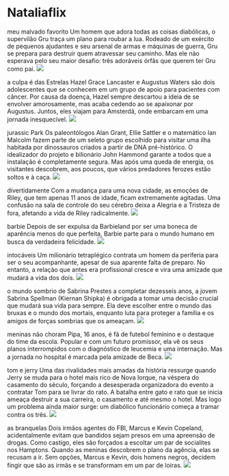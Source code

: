 # Nataliaflix
meu malvado favorito 
Um homem que adora todas as coisas diabólicas, o supervilão Gru traça um plano para roubar a lua. Rodeado de um exército de pequenos ajudantes e seu arsenal de armas e máquinas de guerra, Gru se prepara para destruir quem atravessar seu caminho. Mas ele não esperava pelo seu maior desafio: três adoráveis órfãs que querem ter Gru como pai.
![](https://github.com/user-attachments/assets/f84ff3e3-2746-45bd-b6b8-4e034858956a)

a culpa é das Estrelas
Hazel Grace Lancaster e Augustus Waters são dois adolescentes que se conhecem em um grupo de apoio para pacientes com câncer. Por causa da doença, Hazel sempre descartou a ideia de se envolver amorosamente, mas acaba cedendo ao se apaixonar por Augustus. Juntos, eles viajam para Amsterdã, onde embarcam em uma jornada inesquecível.
![](https://github.com/user-attachments/assets/ba6c52c1-37ae-44de-9faf-3aef221db281)

jurassic Park 
Os paleontólogos Alan Grant, Ellie Sattler e o matemático Ian Malcolm fazem parte de um seleto grupo escolhido para visitar uma ilha habitada por dinossauros criados a partir de DNA pré-histórico. O idealizador do projeto e bilionário John Hammond garante a todos que a instalação é completamente segura. Mas após uma queda de energia, os visitantes descobrem, aos poucos, que vários predadores ferozes estão soltos e à caça.
![](https://github.com/user-attachments/assets/37f3ca83-6b94-47d1-84b4-c0a0a854250e)

divertidamente
Com a mudança para uma nova cidade, as emoções de Riley, que tem apenas 11 anos de idade, ficam extremamente agitadas. Uma confusão na sala de controle do seu cérebro deixa a Alegria e a Tristeza de fora, afetando a vida de Riley radicalmente.
![](https://github.com/user-attachments/assets/8bf9d920-f79f-46ac-9c43-959016c3fc2b)

barbie
Depois de ser expulsa da Barbieland por ser uma boneca de aparência menos do que perfeita, Barbie parte para o mundo humano em busca da verdadeira felicidade.
![](https://github.com/user-attachments/assets/7c53a74b-28cc-4a69-a42a-cd745679b963)

intocáveis 
Um milionário tetraplégico contrata um homem da periferia para ser o seu acompanhante, apesar de sua aparente falta de preparo. No entanto, a relação que antes era profissional cresce e vira uma amizade que mudará a vida dos dois.
![](https://github.com/user-attachments/assets/05424869-17f1-4404-8409-3f341e9b1f75)

o mundo sombrio de Sabrina 
Prestes a completar dezesseis anos, a jovem Sabrina Spellman (Kiernan Shipka) é obrigada a tomar uma decisão crucial que mudará sua vida para sempre. Ela deve escolher entre o mundo das bruxas e o mundo dos mortais, enquanto luta para proteger a família e os amigos de forças sombrias que os ameaçam.
 ![](https://github.com/user-attachments/assets/628541a8-8cbb-4388-a00e-9bdd7de3b64a)

 meninas não choram
 Pipa, 16 anos, é fã de futebol feminino e o destaque do time da escola. Popular e com um futuro promissor, ela vê os seus planos interrompidos com o diagnóstico de leucemia e uma internação. Mas a jornada no hospital é marcada pela amizade de Beca.
 ![](https://github.com/user-attachments/assets/860573d2-7a5c-4646-9b37-eab5306ff21a)

 tom e jerry
Uma das rivalidades mais amadas da história ressurge quando Jerry se muda para o hotel mais rico de Nova Iorque, na véspera do casamento do século, forçando a desesperada organizadora do evento a contratar Tom para se livrar do rato. A batalha entre gato e rato que se inicia ameaça destruir a sua carreira, o casamento e até mesmo o hotel. Mas logo um problema ainda maior surge: um diabólico funcionário começa a tramar contra os três.
![](https://github.com/user-attachments/assets/c6ff9f70-0878-4d01-b80e-785b9606aea7)

as branquelas
Dois irmãos agentes do FBI, Marcus e Kevin Copeland, acidentalmente evitam que bandidos sejam presos em uma apreensão de drogas. Como castigo, eles são forçados a escoltar um par de socialites nos Hamptons. Quando as meninas descobrem o plano da agência, elas se recusam a ir. Sem opções, Marcus e Kevin, dois homens negros, decidem fingir que são as irmãs e se transformam em um par de loiras.
![](https://github.com/user-attachments/assets/1d116837-cbb7-4c68-b79f-133fd15c8249)









